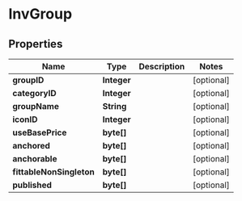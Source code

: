 
# InvGroup

## Properties
Name | Type | Description | Notes
------------ | ------------- | ------------- | -------------
**groupID** | **Integer** |  |  [optional]
**categoryID** | **Integer** |  |  [optional]
**groupName** | **String** |  |  [optional]
**iconID** | **Integer** |  |  [optional]
**useBasePrice** | **byte[]** |  |  [optional]
**anchored** | **byte[]** |  |  [optional]
**anchorable** | **byte[]** |  |  [optional]
**fittableNonSingleton** | **byte[]** |  |  [optional]
**published** | **byte[]** |  |  [optional]



